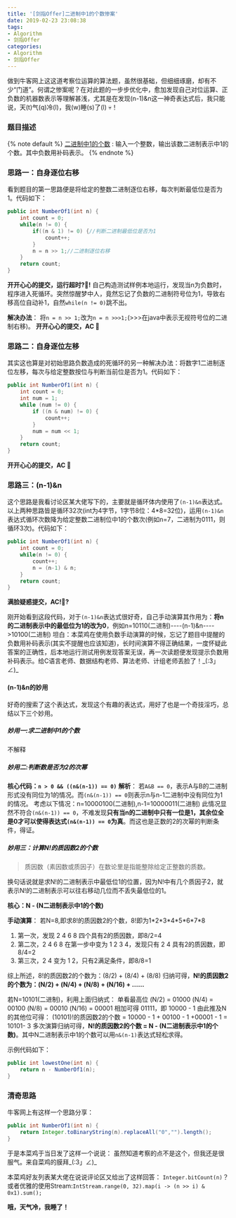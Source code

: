 ```yaml
---
title: '[剑指Offer]二进制中1的个数惨案'
date: 2019-02-23 23:08:38
tags:
- Algorithm
- 剑指Offer
categories:
- Algorithm
- 剑指Offer
---
```


做到牛客网上这这道考察位运算的算法题，虽然很基础，但细细琢磨，却有不少“门道”。何谓之惨案呢？在对此题的一步步优化中，愈加发现自己对位运算、正负数的机器数表示等理解甚浅，尤其是在发现(n-1)&n这一神奇表达式后，我只能说，天(t)气(q)冷(l)，我(w)睡(s)了(l) 💀！

<!-- more -->

### 题目描述
{% note default %} 
[二进制中1的个数](https://www.nowcoder.com/practice/8ee967e43c2c4ec193b040ea7fbb10b8?tpId=13&tqId=11164&tPage=1&rp=1&ru=/ta/coding-interviews&qru=/ta/coding-interviews/question-ranking) : 输入一个整数，输出该数二进制表示中1的个数。其中负数用补码表示。
{% endnote %}

### 思路一：自身逐位右移

看到题目的第一思路便是将给定的整数二进制逐位右移，每次判断最低位是否为1。代码如下：
```java
public int NumberOf1(int n) {
    int count = 0;
    while(n != 0) {
        if((n & 1) != 0) {//判断二进制最低位是否为1
            count++;
        }
        n = n >> 1;//二进制逐位右移
    }
    return count;
}
```
**开开心心的提交，运行超时?🧐!**
自己构造测试样例本地运行，发现当n为负数时，程序进入死循环。突然惊醒梦中人，竟然忘记了负数的二进制符号位为1，导致右移高位自动补1，自然`while(n != 0)`跳不出。

**解决办法**：
将`n = n >> 1;`改为`n = n >>>1;`(>>>在java中表示无视符号位的二进制右移)。
**开开心心的提交，AC 🤪**

### 思路二：自身逐位左移

其实这也算是对初始思路负数造成的死循环的另一种解决办法：将数字1二进制逐位左移，每次与给定整数按位与判断当前位是否为1。代码如下：
```java
public int NumberOf1(int n) {
    int count = 0;
    int num = 1;
    while (num != 0) {
        if ((n & num) != 0) {
            count++;
        }
        num = num << 1;
    }
    return count;
}
```
**开开心心的提交，AC 🤪**

### 思路三：(n-1)&n

这个思路是我看讨论区某大佬写下的，主要就是循环体内使用了`(n-1)&n`表达式。以上两种思路皆是循环32次(int为4字节，1字节8位：4*8=32位)，运用`(n-1)&n`表达式循环次数降为给定整数二进制位中1的个数次(例如n=7，二进制为0111，则循环3次)。代码如下：
```java
public int NumberOf1(int n) {
    int count = 0;
    while(n != 0) {
        count++;
        n = (n-1) & n;
    }
    return count;
}
```
**满脸疑惑提交，AC!🧐?**

刚开始看到这段代码，对于`(n-1)&n`表达式很好奇，自己手动演算其作用为：**将n的二进制表示中的最低位为1的改为0**，例如n=10110(二进制)----(n-1)&n---->10100(二进制)
坦白：本菜鸡在使用负数手动演算的时候，忘记了题目中提醒的负数用补码表示(其实不提醒也应该知道)，长时间演算不得正确结果，一度怀疑此答案的正确性，后本地运行测试用例发现答案无误，再一次读题便发现提示负数用补码表示。给C语言老师、数据结构老师、算法老师、计组老师丢脸了！\_(:3」∠)\_

#### (n-1)&n的妙用

好奇的搜索了这个表达式，发现这个有趣的表达式，用好了也是一个奇技淫巧，总结以下三个妙用。

##### 妙用一:求二进制中1的个数

不解释

##### 妙用二:判断数是否为2的次幂

**核心代码：`n > 0 && ((n&(n-1)) == 0)`**
**解析**：
若`A&B == 0`，表示A与B的二进制形式没有同位为1的情况。而`(n&(n-1)) == 0`则表示n与n-1二进制中没有同位为1的情况。
考虑以下情况：n=10000100(二进制),n-1=10000011(二进制)
此情况显然不符合`(n&(n-1)) == 0`，不难发现**只有当n的二进制中只有一位是1，其余位全是0才可以使得表达式`(n&(n-1)) == 0`为真**。而这也是正数的2的次幂的判断条件，得证。

##### 妙用三：计算N!的质因数2的个数
>质因数（素因数或质因子）在数论里是指能整除给定正整数的质数。

换句话说就是求N!的二进制表示中最低位1的位置，因为N!中有几个质因子2，就表示N!的二进制表示可以往右移动几位而不丢失最低位的1。

**核心：N - (N二进制表示中1的个数)**

**手动演算**：
若N=8,即求8!的质因数2的个数，8!即为1\*2\*3\*4\*5\*6\*7\*8
1. 第一次，发现 2 4 6 8 四个具有2的质因数，即8/2=4
2. 第二次，2 4 6 8 在第一步中变为 1 2 3 4，发现只有 2 4 具有2的质因数，即8/4=2
3. 第三次，2 4 变为 1 2，只有2满足条件，即8/8=1

综上所述，8!的质因数2的个数为：(8/2) + (8/4) + (8/8)
归纳可得，**N!的质因数2的个数为：(N/2) + (N/4) + (N/8) + (N/16) + ……**

若N=10101(二进制)，利用上面归纳式：
单看最高位
(N/2) = 01000
(N/4) = 00100
(N/8) = 00010
(N/16) = 00001
相加可得 01111，即 10000 - 1
由此推及N的其他位可得：
(10101)!的质因数2的个数 = 10000 - 1 + 00100 - 1 +00001 - 1 = 10101- 3
多次演算归纳可得，**N!的质因数2的个数 = N - (N二进制表示中1的个数)**。其中N二进制表示中1的个数可以用`n&(n-1)`表达式轻松求得。

示例代码如下：
```java
public int lowestOne(int n) {
    return n - NumberOf1(n);
}
```

### 清奇思路
牛客网上有这样一个思路分享：
```java
public int NumberOf1(int n) {
    return Integer.toBinaryString(n).replaceAll("0","").length();
}
```
于是本菜鸡于当日发了这样一个说说：
虽然知道考察的点不是这个，但我还是很服气。来自菜鸡的膜拜\_(:3」∠)\_

本菜鸡好友列表某大佬在说说评论区又给出了这样回答：
`Integer.bitCount(n)`？或者优雅的使用Stream:`IntStream.range(0, 32).map(i -> (n >> i) & 0x1).sum();`

**哦，天气冷，我睡了！**
